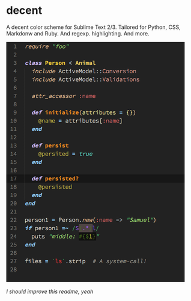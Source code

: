 decent
======

A decent color scheme for Sublime Text 2/3.
Tailored for Python, CSS, Markdonw and Ruby. And regexp. highlighting. And more.

![](screenshot.png)

_I should improve this readme, yeah_
